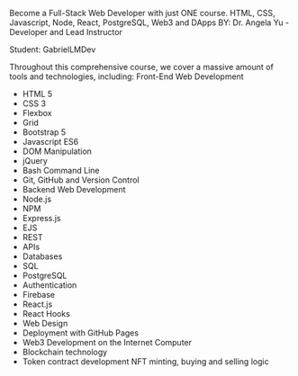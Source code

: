 Become a Full-Stack Web Developer with just ONE course. HTML, CSS, Javascript, Node, React, PostgreSQL, Web3 and DApps
BY: Dr. Angela Yu - Developer and Lead Instructor

Student: GabrielLMDev

Throughout this comprehensive course, we cover a massive amount of tools and technologies, including:
Front-End Web Development

- HTML 5
- CSS 3
- Flexbox
- Grid
- Bootstrap 5
- Javascript ES6
- DOM Manipulation
- jQuery
- Bash Command Line
- Git, GitHub and Version Control
- Backend Web Development
- Node.js
- NPM
- Express.js
- EJS
- REST
- APIs
- Databases
- SQL
- PostgreSQL
- Authentication
- Firebase
- React.js
- React Hooks
- Web Design
- Deployment with GitHub Pages
- Web3 Development on the Internet Computer
- Blockchain technology
- Token contract development
NFT minting, buying and selling logic
